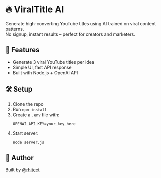 # 🔥 ViralTitle AI

Generate high-converting YouTube titles using AI trained on viral content patterns.  
No signup, instant results – perfect for creators and marketers.

## 🚀 Features

- Generate 3 viral YouTube titles per idea
- Simple UI, fast API response
- Built with Node.js + OpenAI API

## 🛠️ Setup

1. Clone the repo
2. Run `npm install`
3. Create a `.env` file with:
   ```env
   OPENAI_API_KEY=your_key_here
   ```
4. Start server:
   ```bash
   node server.js
   ```

## 🧠 Author
Built by [@rhitect](https://github.com/rhitect)